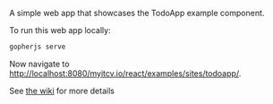 A simple web app that showcases the TodoApp example component.

To run this web app locally:

```bash
gopherjs serve
```

Now navigate to [http://localhost:8080/myitcv.io/react/examples/sites/todoapp/](http://localhost:8080/myitcv.io/react/examples/sites/todoapp/).

See [the wiki](https://github.com/myitcv/react/wiki) for more details
